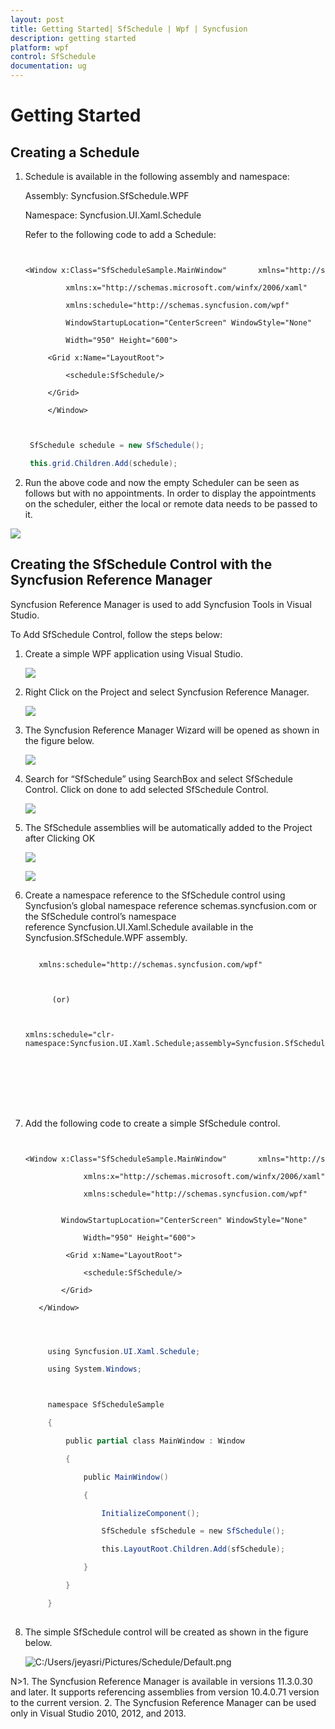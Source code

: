 ```yaml
---
layout: post
title: Getting Started| SfSchedule | Wpf | Syncfusion
description: getting started
platform: wpf
control: SfSchedule
documentation: ug
---
```


# Getting Started

## Creating a Schedule

1. Schedule is available in the following assembly and namespace:


   Assembly: Syncfusion.SfSchedule.WPF

   Namespace: Syncfusion.UI.Xaml.Schedule

   Refer to the following code to add a Schedule:


   ~~~xaml
   
	<Window x:Class="SfScheduleSample.MainWindow"       xmlns="http://schemas.microsoft.com/winfx/2006/xaml/presentation"

	        xmlns:x="http://schemas.microsoft.com/winfx/2006/xaml"

	        xmlns:schedule="http://schemas.syncfusion.com/wpf"

	        WindowStartupLocation="CenterScreen" WindowStyle="None"

	        Width="950" Height="600">

	    <Grid x:Name="LayoutRoot">

	        <schedule:SfSchedule/>

	    </Grid>

        </Window>

   ~~~



   ~~~csharp


	SfSchedule schedule = new SfSchedule();

	this.grid.Children.Add(schedule);

   ~~~


2. Run the above code and now the empty Scheduler can be seen as follows but with no appointments. In order to display the appointments on the scheduler, either the local or remote data needs to be passed to it.





  ![](Getting-Started_images/Getting-Started_img1.png)



## Creating the SfSchedule Control with the Syncfusion Reference Manager

Syncfusion Reference Manager is used to add   Syncfusion Tools in Visual Studio.

To Add SfSchedule Control, follow the steps below:

1. Create a simple WPF application using Visual Studio.

   ![](Getting-Started_images/Getting-Started_img2.png)



2. Right Click on the Project and select Syncfusion Reference Manager.

   ![](Getting-Started_images/Getting-Started_img3.png)



3. The Syncfusion Reference Manager Wizard will be opened as shown in the figure below.

   ![](Getting-Started_images/Getting-Started_img4.png)



4. Search for “SfSchedule” using SearchBox and select SfSchedule Control.  Click on done to add selected SfSchedule Control.

   ![](Getting-Started_images/Getting-Started_img5.png)
 


5. The SfSchedule assemblies will be automatically added to the Project after Clicking OK

   ![](Getting-Started_images/Getting-Started_img6.png)



   ![](Getting-Started_images/Getting-Started_img7.png)



6. Create a namespace reference to the SfSchedule control using Syncfusion’s global namespace reference schemas.syncfusion.com or the SfSchedule control’s namespace reference Syncfusion.UI.Xaml.Schedule available in the Syncfusion.SfSchedule.WPF assembly.


   ~~~xaml
   
      xmlns:schedule="http://schemas.syncfusion.com/wpf"



         (or)



   xmlns:schedule="clr-namespace:Syncfusion.UI.Xaml.Schedule;assembly=Syncfusion.SfSchedule.WPF"








   ~~~






7. Add the following code to create a simple SfSchedule control.

   ~~~xaml

		<Window x:Class="SfScheduleSample.MainWindow"       xmlns="http://schemas.microsoft.com/winfx/2006/xaml/presentation"

		        xmlns:x="http://schemas.microsoft.com/winfx/2006/xaml"

		        xmlns:schedule="http://schemas.syncfusion.com/wpf"

		        WindowStartupLocation="CenterScreen" WindowStyle="None"

		        Width="950" Height="600">

		    <Grid x:Name="LayoutRoot">

		        <schedule:SfSchedule/>
	
	       </Grid>

	  </Window>



   ~~~



   ~~~csharp

		using Syncfusion.UI.Xaml.Schedule;

		using System.Windows;



		namespace SfScheduleSample

		{

		    public partial class MainWindow : Window

		    {

		        public MainWindow()

		        {

		            InitializeComponent();

		            SfSchedule sfSchedule = new SfSchedule();

		            this.LayoutRoot.Children.Add(sfSchedule);

		        }

		    }

		}
		
   ~~~


8. The simple SfSchedule control will be created as shown in the figure below.

   ![C:/Users/jeyasri/Pictures/Schedule/Default.png](Getting-Started_images/Getting-Started_img8.png)



N>1. The Syncfusion Reference Manager is available in versions 11.3.0.30 and later. It supports referencing assemblies from version 10.4.0.71 version to the current version. 2. The Syncfusion Reference Manager can be used only in Visual Studio 2010, 2012, and 2013.



